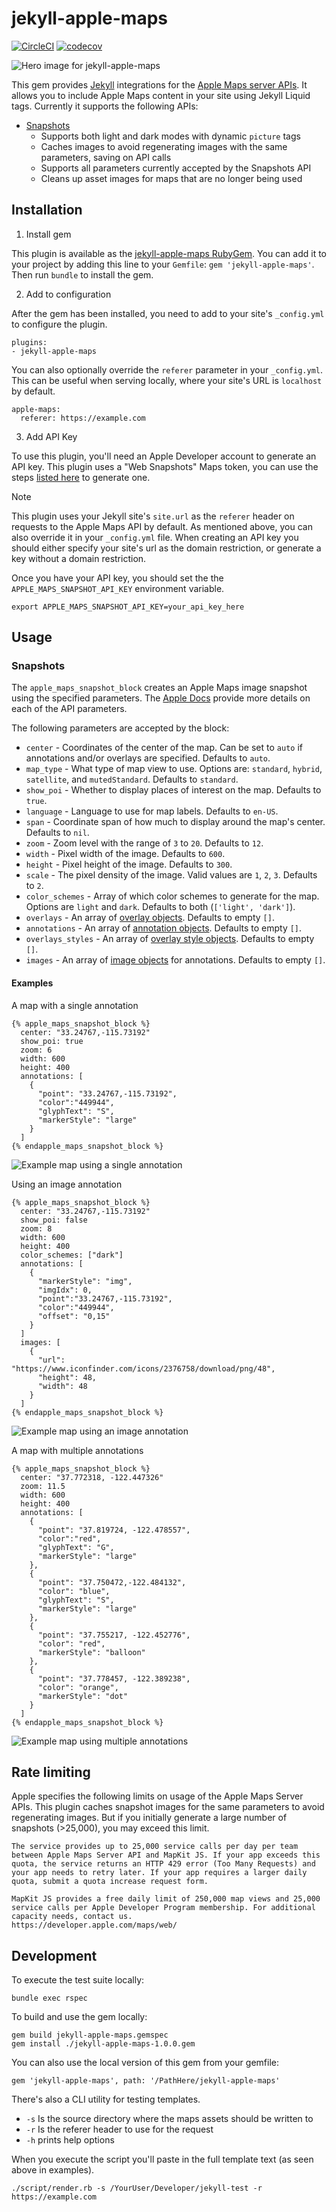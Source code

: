 # jekyll-apple-maps
[![CircleCI](https://dl.circleci.com/status-badge/img/circleci/aW12qZgMpxbXNYTbdzFe5/FS3eDPqnpMpZJ2cKYi2aN9/tree/main.svg?style=svg)](https://dl.circleci.com/status-badge/redirect/circleci/aW12qZgMpxbXNYTbdzFe5/FS3eDPqnpMpZJ2cKYi2aN9/tree/main) [![codecov](https://codecov.io/gh/ZekeSnider/jekyll-apple-maps/graph/badge.svg?token=2V7NFD77OL)](https://codecov.io/gh/ZekeSnider/jekyll-apple-maps)

![Hero image for jekyll-apple-maps](/assets/hero_image.png)

This gem provides [Jekyll](https://jekyllrb.com) integrations for the [Apple Maps server APIs](https://developer.apple.com/documentation/applemapsserverapi/). It allows you to include Apple Maps content in your site using Jekyll Liquid tags. Currently it supports the following APIs:

+ [Snapshots](https://developer.apple.com/documentation/snapshots)
  + Supports both light and dark modes with dynamic `picture` tags
  + Caches images to avoid regenerating images with the same parameters, saving on API calls
  + Supports all parameters currently accepted by the Snapshots API
  + Cleans up asset images for maps that are no longer being used

## Installation

1. Install gem

This plugin is available as the [jekyll-apple-maps RubyGem](https://rubygems.org/gems/jekyll-apple-maps). You can add it to your project by adding this line to your `Gemfile`: `gem 'jekyll-apple-maps'`. Then run `bundle` to install the gem.

2. Add to configuration

After the gem has been installed, you need to add to your site's `_config.yml` to configure the plugin. 

```
plugins:
- jekyll-apple-maps
```

You can also optionally override the `referer` parameter in your `_config.yml`. This can be useful when serving locally, where your site's URL is `localhost` by default.

```
apple-maps:
  referer: https://example.com
```

3. Add API Key

To use this plugin, you'll need an Apple Developer account to generate an API key. This plugin uses a "Web Snapshots" Maps token, you can use the steps [listed here](https://developer.apple.com/documentation/mapkitjs/creating_a_maps_token) to generate one.

> [!NOTE]
> This plugin uses your Jekyll site's `site.url` as the `referer` header on requests to the Apple Maps API by default. As mentioned above, you can also override it in your `_config.yml` file. When creating an API key you should either specify your site's url as the domain restriction, or generate a key without a domain restriction. 

Once you have your API key, you should set the the `APPLE_MAPS_SNAPSHOT_API_KEY` environment variable.

`export APPLE_MAPS_SNAPSHOT_API_KEY=your_api_key_here`

## Usage

### Snapshots

The `apple_maps_snapshot_block` creates an Apple Maps image snapshot using the specified parameters. The [Apple Docs](https://developer.apple.com/documentation/snapshots/create_a_maps_web_snapshot) provide more details on each of the API parameters.

The following parameters are accepted by the block:
+ `center` - Coordinates of the center of the map. Can be set to `auto` if annotations and/or overlays are specified. Defaults to `auto`.
+ `map_type` - What type of map view to use. Options are: `standard`, `hybrid`, `satellite`, and `mutedStandard`. Defaults to `standard`.
+ `show_poi` - Whether to display places of interest on the map. Defaults to `true`.
+ `language` - Language to use for map labels. Defaults to `en-US`.
+ `span` - Coordinate span of how much to display around the map's center. Defaults to `nil`.
+ `zoom` - Zoom level with the range of `3` to `20`. Defaults to `12`.
+ `width` - Pixel width of the image. Defaults to `600`.
+ `height` -  Pixel height of the image. Defaults to `300`.
+ `scale` - The pixel density of the image. Valid values are `1`, `2`, `3`. Defaults to `2`.
+ `color_schemes` - Array of which color schemes to generate for the map. Options are `light` and `dark`. Defaults to both (`['light', 'dark']`).
+ `overlays` - An array of [overlay objects](https://developer.apple.com/documentation/snapshots/overlay). Defaults to empty `[]`.
+ `annotations` - An array of [annotation objects](https://developer.apple.com/documentation/snapshots/annotation). Defaults to empty `[]`.
+ `overlays_styles` - An array of [overlay style objects](https://developer.apple.com/documentation/snapshots/overlaystyle). Defaults to empty `[]`.
+ `images` - An array of [image objects](https://developer.apple.com/documentation/snapshots/image) for annotations. Defaults to empty `[]`.

#### Examples
A map with a single annotation
```
{% apple_maps_snapshot_block %}
  center: "33.24767,-115.73192"
  show_poi: true
  zoom: 6
  width: 600
  height: 400
  annotations: [
    {
      "point": "33.24767,-115.73192",
      "color":"449944",
      "glyphText": "S",
      "markerStyle": "large"
    }
  ]
{% endapple_maps_snapshot_block %}
```
![Example map using a single annotation](/assets/single_annotation.png)

Using an image annotation
```
{% apple_maps_snapshot_block %}
  center: "33.24767,-115.73192"
  show_poi: false
  zoom: 8
  width: 600
  height: 400
  color_schemes: ["dark"]
  annotations: [
    {
      "markerStyle": "img", 
      "imgIdx": 0, 
      "point":"33.24767,-115.73192", 
      "color":"449944", 
      "offset": "0,15"
    }
  ]
  images: [
    {
      "url": "https://www.iconfinder.com/icons/2376758/download/png/48",
      "height": 48,
      "width": 48
    }
  ]
{% endapple_maps_snapshot_block %}
```
![Example map using an image annotation](/assets/image_annotation.png)

A map with multiple annotations
```
{% apple_maps_snapshot_block %}
  center: "37.772318, -122.447326"
  zoom: 11.5
  width: 600
  height: 400
  annotations: [
    {
      "point": "37.819724, -122.478557",
      "color":"red",
      "glyphText": "G",
      "markerStyle": "large"
    },
    {
      "point": "37.750472,-122.484132",
      "color": "blue",
      "glyphText": "S",
      "markerStyle": "large"
    },
    {
      "point": "37.755217, -122.452776",
      "color": "red",
      "markerStyle": "balloon"
    },
    {
      "point": "37.778457, -122.389238",
      "color": "orange",
      "markerStyle": "dot"
    }
  ]
{% endapple_maps_snapshot_block %}
```
![Example map using multiple annotations](/assets/multiple_annotations.png)

## Rate limiting
Apple specifies the following limits on usage of the Apple Maps Server APIs. This plugin caches snapshot images for the same parameters to avoid regenerating images. But if you initially generate a large number of snapshots (>25,000), you may exceed this limit.

```
The service provides up to 25,000 service calls per day per team between Apple Maps Server API and MapKit JS. If your app exceeds this quota, the service returns an HTTP 429 error (Too Many Requests) and your app needs to retry later. If your app requires a larger daily quota, submit a quota increase request form.

MapKit JS provides a free daily limit of 250,000 map views and 25,000 service calls per Apple Developer Program membership. For additional capacity needs, contact us.
https://developer.apple.com/maps/web/
```

## Development

To execute the test suite locally:
```
bundle exec rspec
```

To build and use the gem locally:
```
gem build jekyll-apple-maps.gemspec
gem install ./jekyll-apple-maps-1.0.0.gem
```

You can also use the local version of this gem from your gemfile:
```
gem 'jekyll-apple-maps', path: '/PathHere/jekyll-apple-maps'
```

There's also a CLI utility for testing templates. 
+ `-s` Is the source directory where the maps assets should be written to
+ `-r` Is the referer header to use for the request
+ `-h` prints help options

When you execute the script you'll paste in the full template text (as seen above in examples).
```
./script/render.rb -s /YourUser/Developer/jekyll-test -r https://example.com
```